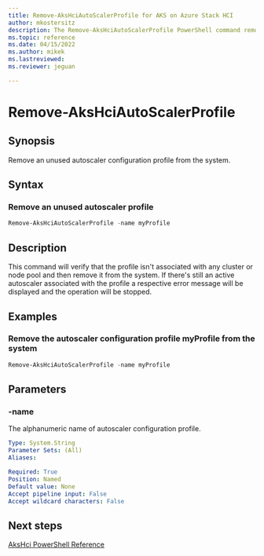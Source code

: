 ```yaml
---
title: Remove-AksHciAutoScalerProfile for AKS on Azure Stack HCI
author: mkostersitz
description: The Remove-AksHciAutoScalerProfile PowerShell command removes an unused autoscaler configuration profile from the system.
ms.topic: reference
ms.date: 04/15/2022
ms.author: mikek 
ms.lastreviewed: 
ms.reviewer: jeguan

---
```


# Remove-AksHciAutoScalerProfile

## Synopsis
Remove an unused autoscaler configuration profile from the system.

## Syntax

### Remove an unused autoscaler profile
```powershell
Remove-AksHciAutoScalerProfile -name myProfile
```

## Description
This command will verify that the profile isn't associated with any cluster or node pool and then remove it from the system. If there's still an active autoscaler associated with the profile a respective error message will be displayed and the operation will be stopped.

## Examples

### Remove the autoscaler configuration profile myProfile from the system
```powershell
Remove-AksHciAutoScalerProfile -name myProfile
```

## Parameters

### -name
The alphanumeric name of autoscaler configuration profile.
```yaml
Type: System.String
Parameter Sets: (All)
Aliases:

Required: True
Position: Named
Default value: None
Accept pipeline input: False
Accept wildcard characters: False
```


## Next steps

[AksHci PowerShell Reference](index.md)